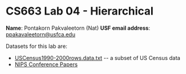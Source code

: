 # CS663 Lab 04 - Hierarchical

**Name**:  Pontakorn Pakvaleetorn (Nat)
**USF email address**:  ppakavaleetorn@usfca.edu

Datasets for this lab are:

* [USCensus1990-2000rows.data.txt](USCensus1990-2000rows.data.txt) -- a subset of US Census data
* [NIPS Conference Papers](https://archive.ics.uci.edu/ml/datasets/NIPS+Conference+Papers+1987-2015#)
